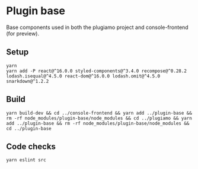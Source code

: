 # Plugin base

Base components used in both the plugiamo project and console-frontend (for preview).

## Setup

```
yarn
yarn add -P react@^16.0.0 styled-components@^3.4.0 recompose@^0.28.2 lodash.isequal@^4.5.0 react-dom@^16.0.0 lodash.omit@^4.5.0 snarkdown@^1.2.2
```

## Build

```
yarn build-dev && cd ../console-frontend && yarn add ../plugin-base && rm -rf node_modules/plugin-base/node_modules && cd ../plugiamo && yarn add ../plugin-base && rm -rf node_modules/plugin-base/node_modules && cd ../plugin-base
```

## Code checks

```sh
yarn eslint src
```
